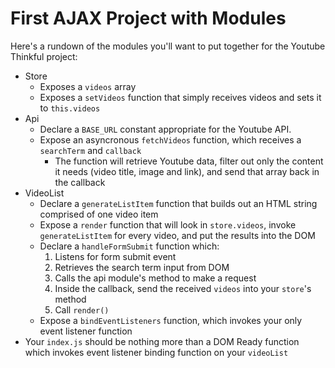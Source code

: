 # First AJAX Project with Modules

Here's a rundown of the modules you'll want to put together for the Youtube Thinkful project:

- Store
  - Exposes a `videos` array
  - Exposes a `setVideos` function that simply receives videos and sets it to `this.videos`
- Api
  - Declare a `BASE_URL` constant appropriate for the Youtube API.
  - Expose an asyncronous `fetchVideos` function, which receives a `searchTerm` and `callback`
    - The function will retrieve Youtube data, filter out only the content it needs (video title, image and link), and send that array back in the callback
- VideoList
  - Declare a `generateListItem` function that builds out an HTML string comprised of one video item
  - Expose a `render` function that will look in `store.videos`, invoke `generateListItem` for every video, and put the results into the DOM
  - Declare a `handleFormSubmit` function which:
    1. Listens for form submit event
    2. Retrieves the search term input from DOM
    3. Calls the api module's method to make a request
    4. Inside the callback, send the received `videos` into your `store`'s method
    5. Call `render()` 
  - Expose a `bindEventListeners` function, which invokes your only event listener function
- Your `index.js` should be nothing more than a DOM Ready function which invokes event listener binding function on your `videoList`
